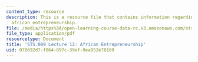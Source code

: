 ```yaml
---
content_type: resource
description: This is a resource file that contains information regarding lecture 12
  african entrepreneurship.
file: /media/https%3A/open-learning-course-data-rc.s3.amazonaws.com/sts-089-technology-and-innovation-in-africa-fall-2014/070692d7f064897c39ef9ea952e78169_MITSTS_089F14_Lecture12.pdf
file_type: application/pdf
resourcetype: Document
title: 'STS.089 Lecture 12: African Entrepreneurship'
uid: 070692d7-f064-897c-39ef-9ea952e78169
---
```

